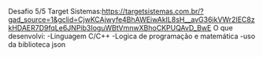 Desafio 5/5 Target Sistemas:https://targetsistemas.com.br/?gad_source=1&gclid=CjwKCAjwyfe4BhAWEiwAkIL8sH__avG36ikVWr2IEC8zkHDAER7D9fqLe6JNPib3IoguWBtVmnwXBhoCKPUQAvD_BwE
O que desenvolvi:
-Linguagem C/C++
-Logica de programação e matemática
-uso da biblioteca json
